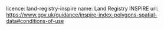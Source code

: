 licence: land-registry-inspire
name: Land Registry INSPIRE
url: https://www.gov.uk/guidance/inspire-index-polygons-spatial-data#conditions-of-use
